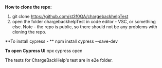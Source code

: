 **How to clone the repo:**
1. git clone https://github.com/st3f0QA/chargebackhelpTest
2. open the folder chargebackhelpTest in code editor - VSC, or something else.
Note - the repo is public, so there should not be any problems with cloning the repo.

**To install cypress - **
npm install cypress --save-dev

**To open Cypress UI**
npx cypress open

The tests for ChargeBackHelp's test are in e2e folder.



